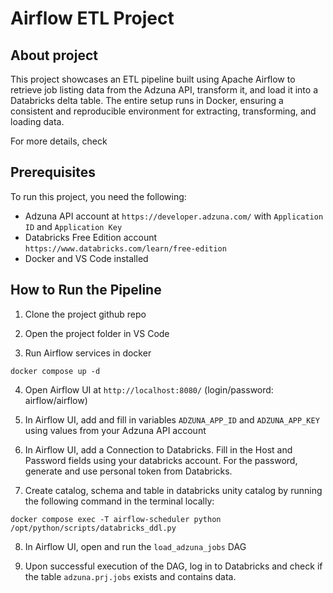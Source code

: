 # Airflow ETL Project

## About project

This project showcases an ETL pipeline built using Apache Airflow to retrieve job listing data from the Adzuna API, transform it, and load it into a Databricks delta table. The entire setup runs in Docker, ensuring a consistent and reproducible environment for extracting, transforming, and loading data.

For more details, check <link to article>

## Prerequisites

To run this project, you need the following:
 - Adzuna API account at `https://developer.adzuna.com/` with `Application ID` and `Application Key`
 - Databricks Free Edition account `https://www.databricks.com/learn/free-edition`
 - Docker and VS Code installed


## How to Run the Pipeline

1. Clone the project github repo

2. Open the project folder in VS Code

3. Run Airflow services in docker

```
docker compose up -d
```

4. Open Airflow UI at `http://localhost:8080/` (login/password: airflow/airflow)

5. In Airflow UI, add and fill in variables `ADZUNA_APP_ID` and `ADZUNA_APP_KEY` using values from your Adzuna API account

6. In Airflow UI, add a Connection to Databricks. Fill in the Host and Password fields using your databricks account. For the password, generate and use personal token from Databricks.

7. Create catalog, schema and table in databricks unity catalog by running the following command in the terminal locally:

```
docker compose exec -T airflow-scheduler python /opt/python/scripts/databricks_ddl.py
```

8. In Airflow UI, open and run the `load_adzuna_jobs` DAG

9. Upon successful execution of the DAG, log in to Databricks and check if the table `adzuna.prj.jobs` exists and contains data.
